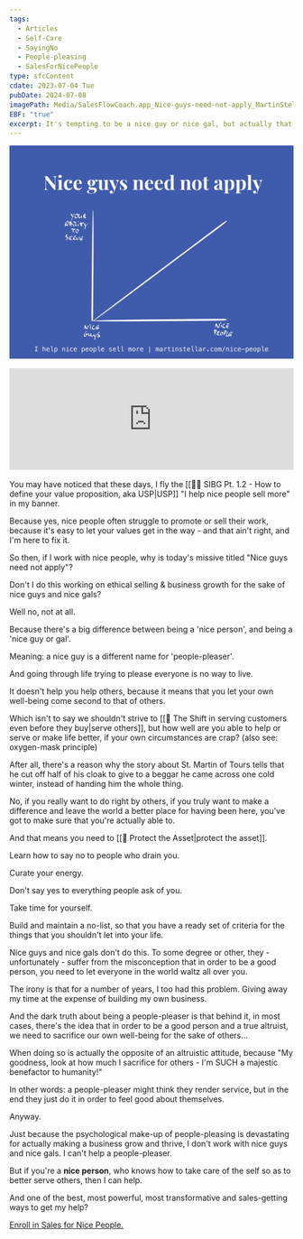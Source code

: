 ```yaml
---
tags:
  - Articles
  - Self-Care
  - SayingNo
  - People-pleasing
  - SalesForNicePeople
type: sfcContent
cdate: 2023-07-04 Tue
pubDate: 2024-07-08
imagePath: Media/SalesFlowCoach.app_Nice-guys-need-not-apply_MartinStellar.jpeg
EBF: "true"
excerpt: It's tempting to be a nice guy or nice gal, but actually that goes against your own best interest, and that of your buyer as well...
---
```

![](Media/SalesFlowCoach.app_Nice-guys-need-not-apply_MartinStellar.jpeg)




<iframe width="100%" height="180" frameborder="no" scrolling="no" seamless="" src="https://share.transistor.fm/e/bb9a25ff"></iframe>


You may have noticed that these days, I fly the [[👨‍🎓 SIBG Pt. 1.2 - How to define your value proposition, aka USP|USP]] "I help nice people sell more" in my banner.

Because yes, nice people often struggle to promote or sell their work, because it's easy to let your values get in the way - and that ain't right, and I'm here to fix it.

So then, if I work with nice people, why is today's missive titled "Nice guys need not apply"?

Don't I do this working on ethical selling & business growth for the sake of nice guys and nice gals?

Well no, not at all.

Because there's a big difference between being a 'nice person', and being a 'nice guy or gal'.

Meaning: a nice guy is a different name for 'people-pleaser'.

And going through life trying to please everyone is no way to live.

It doesn't help you help others, because it means that you let your own well-being come second to that of others.

Which isn't to say we shouldn't strive to [[📄 The Shift in serving customers even before they buy|serve others]], but how well are you able to help or serve or make life better, if your own circumstances are crap? (also see: oxygen-mask principle)

After all, there's a reason why the story about St. Martin of Tours tells that he cut off half of his cloak to give to a beggar he came across one cold winter, instead of handing him the whole thing.

No, if you really want to do right by others, if you truly want to make a difference and leave the world a better place for having been here, you've got to make sure that you're actually able to.

And that means you need to [[📄 Protect the Asset|protect the asset]].

Learn how to say no to people who drain you.

Curate your energy.

Don't say yes to everything people ask of you.

Take time for yourself.

Build and maintain a no-list, so that you have a ready set of criteria for the things that you shouldn't let into your life.

Nice guys and nice gals don't do this. To some degree or other, they - unfortunately - suffer from the misconception that in order to be a good person, you need to let everyone in the world waltz all over you.

The irony is that for a number of years, I too had this problem. Giving away my time at the expense of building my own business.

And the dark truth about being a people-pleaser is that behind it, in most cases, there's the idea that in order to be a good person and a true altruist, we need to sacrifice our own well-being for the sake of others...

When doing so is actually the opposite of an altruistic attitude, because "My goodness, look at how much I sacrifice for others - I'm SUCH a majestic benefactor to humanity!"

In other words: a people-pleaser might think they render service, but in the end they just do it in order to feel good about themselves.

Anyway.

Just because the psychological make-up of people-pleasing is devastating for actually making a business grow and thrive, I don't work with nice guys and nice gals. I can't help a people-pleaser.

But if you're a **nice person**, who knows how to take care of the self so as to better serve others, then I can help. 

And one of the best, most powerful, most transformative and sales-getting ways to get my help?

[Enroll in Sales for Nice People.](https://martinstellar.com/sales-for-nice-people-info/)

